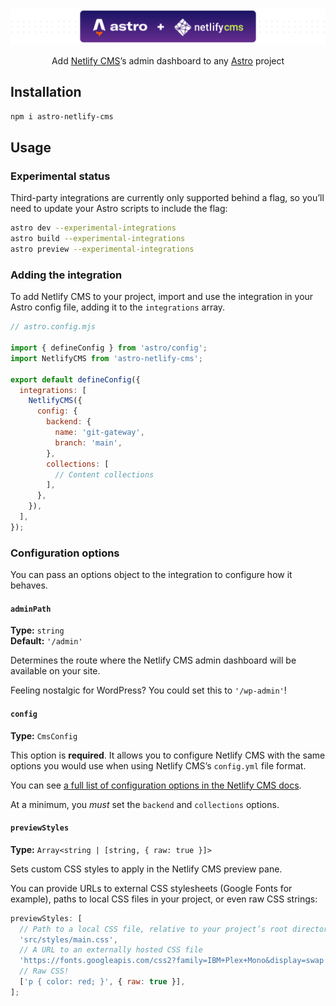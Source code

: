 ![Astro + Netlify CMS](header.png)

<p align="center">
Add <a href="https://www.netlifycms.org/">Netlify CMS</a>’s admin dashboard
to any <a href="https://astro.build/">Astro</a> project
</p>

## Installation

```bash
npm i astro-netlify-cms
```

## Usage

### Experimental status

Third-party integrations are currently only supported behind a flag, so you’ll
need to update your Astro scripts to include the flag:

```bash
astro dev --experimental-integrations
astro build --experimental-integrations
astro preview --experimental-integrations
```

### Adding the integration

To add Netlify CMS to your project, import and use the integration in your
Astro config file, adding it to the `integrations` array.

```js
// astro.config.mjs

import { defineConfig } from 'astro/config';
import NetlifyCMS from 'astro-netlify-cms';

export default defineConfig({
  integrations: [
    NetlifyCMS({
      config: {
        backend: {
          name: 'git-gateway',
          branch: 'main',
        },
        collections: [
          // Content collections
        ],
      },
    }),
  ],
});
```

### Configuration options

You can pass an options object to the integration to configure how it behaves.

#### `adminPath`

**Type:** `string`  
**Default:** `'/admin'`

Determines the route where the Netlify CMS admin dashboard will be available on your site.

Feeling nostalgic for WordPress? You could set this to `'/wp-admin'`!

#### `config`

**Type:** `CmsConfig`

This option is **required**. It allows you to configure Netlify CMS with the
same options you would use when using Netlify CMS’s `config.yml` file format.

You can see [a full list of configuration options in the Netlify CMS docs](https://www.netlifycms.org/docs/configuration-options/).

At a minimum, you _must_ set the `backend` and `collections` options.

#### `previewStyles`

**Type:** `Array<string | [string, { raw: true }]>`

Sets custom CSS styles to apply in the Netlify CMS preview pane.

You can provide URLs to external CSS stylesheets (Google Fonts for example), paths to local CSS files in your project, or even raw CSS strings:

```js
previewStyles: [
  // Path to a local CSS file, relative to your project’s root directory
  'src/styles/main.css',
  // A URL to an externally hosted CSS file
  'https://fonts.googleapis.com/css2?family=IBM+Plex+Mono&display=swap',
  // Raw CSS!
  ['p { color: red; }', { raw: true }],
];
```
